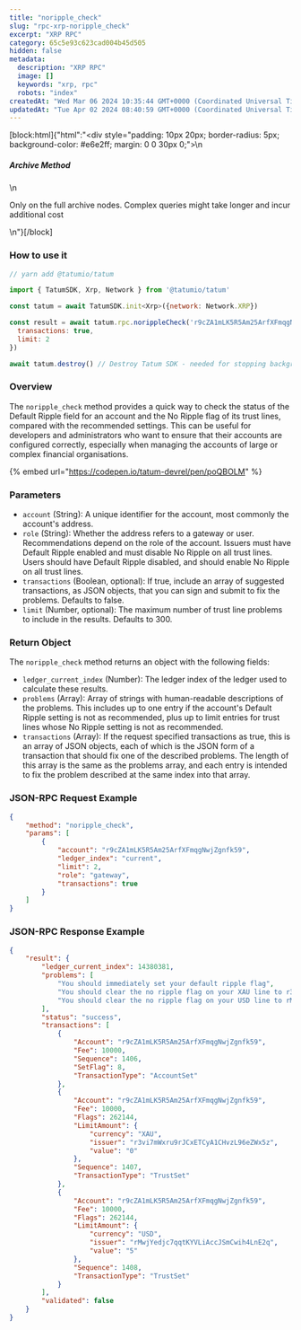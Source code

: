 ```yaml
---
title: "noripple_check"
slug: "rpc-xrp-noripple_check"
excerpt: "XRP RPC"
category: 65c5e93c623cad004b45d505
hidden: false
metadata: 
  description: "XRP RPC"
  image: []
  keywords: "xrp, rpc"
  robots: "index"
createdAt: "Wed Mar 06 2024 10:35:44 GMT+0000 (Coordinated Universal Time)"
updatedAt: "Tue Apr 02 2024 08:40:59 GMT+0000 (Coordinated Universal Time)"
---
```

[block:html]{"html":"<div style=\"padding: 10px 20px; border-radius: 5px; background-color: #e6e2ff; margin: 0 0 30px 0;\">\n  <h5>Archive Method</h5>\n  <p>Only on the full archive nodes. Complex queries might take longer and incur additional cost</p>\n</div>"}[/block]

### How to use it

```javascript
// yarn add @tatumio/tatum

import { TatumSDK, Xrp, Network } from '@tatumio/tatum'

const tatum = await TatumSDK.init<Xrp>({network: Network.XRP})

const result = await tatum.rpc.norippleCheck('r9cZA1mLK5R5Am25ArfXFmqgNwjZgnfk59', 'gateway', {
  transactions: true,
  limit: 2
})

await tatum.destroy() // Destroy Tatum SDK - needed for stopping background jobs
```

### Overview

The `noripple_check` method provides a quick way to check the status of the Default Ripple field for an account and the No Ripple flag of its trust lines, compared with the recommended settings. This can be useful for developers and administrators who want to ensure that their accounts are configured correctly, especially when managing the accounts of large or complex financial organisations.

{% embed url="https://codepen.io/tatum-devrel/pen/poQBOLM" %}

### Parameters

* `account` (String): A unique identifier for the account, most commonly the account's address.
* `role` (String): Whether the address refers to a gateway or user. Recommendations depend on the role of the account. Issuers must have Default Ripple enabled and must disable No Ripple on all trust lines. Users should have Default Ripple disabled, and should enable No Ripple on all trust lines.
* `transactions` (Boolean, optional): If true, include an array of suggested transactions, as JSON objects, that you can sign and submit to fix the problems. Defaults to false.
* `limit` (Number, optional): The maximum number of trust line problems to include in the results. Defaults to 300.

### Return Object

The `noripple_check` method returns an object with the following fields:

* `ledger_current_index` (Number): The ledger index of the ledger used to calculate these results.
* `problems` (Array): Array of strings with human-readable descriptions of the problems. This includes up to one entry if the account's Default Ripple setting is not as recommended, plus up to limit entries for trust lines whose No Ripple setting is not as recommended.
* `transactions` (Array): If the request specified transactions as true, this is an array of JSON objects, each of which is the JSON form of a transaction that should fix one of the described problems. The length of this array is the same as the problems array, and each entry is intended to fix the problem described at the same index into that array.

### JSON-RPC Request Example

```json
{
    "method": "noripple_check",
    "params": [
        {
            "account": "r9cZA1mLK5R5Am25ArfXFmqgNwjZgnfk59",
            "ledger_index": "current",
            "limit": 2,
            "role": "gateway",
            "transactions": true
        }
    ]
}
```

### JSON-RPC Response Example

```json
{
    "result": {
        "ledger_current_index": 14380381,
        "problems": [
            "You should immediately set your default ripple flag",
            "You should clear the no ripple flag on your XAU line to r3vi7mWxru9rJCxETCyA1CHvzL96eZWx5z",
            "You should clear the no ripple flag on your USD line to rMwjYedjc7qqtKYVLiAccJSmCwih4LnE2q"
        ],
        "status": "success",
        "transactions": [
            {
                "Account": "r9cZA1mLK5R5Am25ArfXFmqgNwjZgnfk59",
                "Fee": 10000,
                "Sequence": 1406,
                "SetFlag": 8,
                "TransactionType": "AccountSet"
            },
            {
                "Account": "r9cZA1mLK5R5Am25ArfXFmqgNwjZgnfk59",
                "Fee": 10000,
                "Flags": 262144,
                "LimitAmount": {
                    "currency": "XAU",
                    "issuer": "r3vi7mWxru9rJCxETCyA1CHvzL96eZWx5z",
                    "value": "0"
                },
                "Sequence": 1407,
                "TransactionType": "TrustSet"
            },
            {
                "Account": "r9cZA1mLK5R5Am25ArfXFmqgNwjZgnfk59",
                "Fee": 10000,
                "Flags": 262144,
                "LimitAmount": {
                    "currency": "USD",
                    "issuer": "rMwjYedjc7qqtKYVLiAccJSmCwih4LnE2q",
                    "value": "5"
                },
                "Sequence": 1408,
                "TransactionType": "TrustSet"
            }
        ],
        "validated": false
    }
}
```
